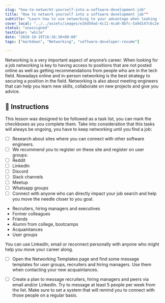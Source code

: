 ```yaml
---
slug: "how-to-networkt-yourself-into-a-software-development-job"
title: "How to network yourself into a software development job""
subtitle: "Learn how to use networking to your advantage when looking for a software development job"
cover_local: "../../assets/images/e16d59ad-4c11-4ca0-8bfc-5a9d147c6c2e.jpeg"
status: "unassigned"
textColor: "white"
date: "2020-10-19T16:36:30+00:00"
tags: ["markdown", "Networking", "software-developer-resume"]

---
```


Networking is a very important aspect of anyone’s career. When looking for a job networking is key to having access to positions that are not posted online as well as getting recommendations from people who are in the tech field. Nowadays online and in-person networking is the best strategy to securing a position in the field. Networking is also about meeting engineers that can help you learn new skills, collaborate on new projects and give you advice. 

## 📝 Instructions 

This lesson was designed to be followed as a task list, you can mark the checkboxes as you complete them. Take into consideration that this tasks will always be ongoing, you have to keep networking until you find a job:

- [ ] Research about sites where you can connect with other software engineers. 
- [ ] We recommend you to register on these site and register on user groups: 
- [ ] Reddit 
- [ ] LinkedIn 
- [ ] Discord 
- [ ] Slack channels 
- [ ] Meetup 
- [ ] Whatsapp groups 
- [ ] Connect with anyone who can directly impact your job search and help you move the needle closer to you goal.  

- Recruiters, hiring managers and executives 
- Former colleagues 
- Friends 
- Alumni from college, bootcamps 
- Acquaintances 
- User groups 

You can use LinkedIn, email or reconnect personally with anyone who might help you move your career along.  

- [ ] Open the Networking Templates page and find some message templates for user groups, recruiters and hiring managers. Use them when contacting your new acquaintances. 
- [ ] Create a plan to message recruiters, hiring managers and peers via email and/or LinkedIn. Try to message at least 5 people per week from the list. Make sure to set a system that will remind you to connect with those people on a regular basis. 

